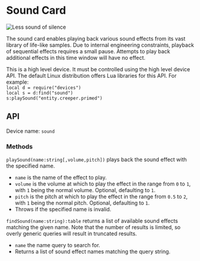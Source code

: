 # Sound Card
![Less sound of silence](item:oc2:sound_card)

The sound card enables playing back various sound effects from its vast library of life-like samples. Due to internal engineering constraints, playback of sequential effects requires a small pause. Attempts to play back additional effects in this time window will have no effect.

This is a high level device. It must be controlled using the high level device API. The default Linux distribution offers Lua libraries for this API. For example:  
`local d = require("devices")`  
`local s = d:find("sound")`  
`s:playSound("entity.creeper.primed")`

## API
Device name: `sound`

### Methods
`playSound(name:string[,volume,pitch])` plays back the sound effect with the specified name.
- `name` is the name of the effect to play.
- `volume` is the volume at which to play the effect in the range from `0` to `1`, with `1` being the normal volume. Optional, defaulting to `1`.
- `pitch` is the pitch at which to play the effect in the range from `0.5` to `2`, with `1` being the normal pitch. Optional, defaulting to `1`.
- Throws if the specified name is invalid.

`findSound(name:string):table` returns a list of available sound effects matching the given name. Note that the number of results is limited, so overly generic queries will result in truncated results.
- `name` the name query to search for.
- Returns a list of sound effect names matching the query string.